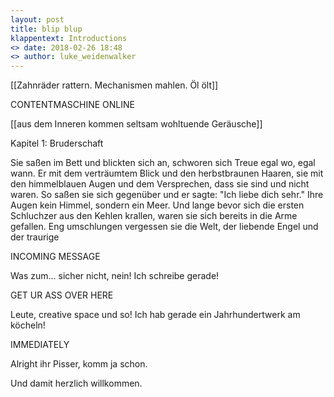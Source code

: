 ```yaml
---
layout: post
title: blip blup
klappentext: Introductions
<> date: 2018-02-26 18:48
<> author: luke_weidenwalker
---
```


[[Zahnräder rattern. Mechanismen mahlen. Öl ölt]]

CONTENTMASCHINE ONLINE

[[aus dem Inneren kommen seltsam wohltuende Geräusche]]

Kapitel 1: Bruderschaft

Sie saßen im Bett und blickten sich an, schworen sich Treue egal wo, egal wann. Er mit dem verträumtem Blick und den herbstbraunen Haaren, sie mit den himmelblauen Augen und dem Versprechen, dass sie sind und nicht waren. So saßen sie sich gegenüber und er sagte: "Ich liebe dich sehr." Ihre Augen kein Himmel, sondern ein Meer. Und lange bevor sich die ersten Schluchzer aus den Kehlen krallen, waren sie sich bereits in die Arme gefallen. Eng umschlungen vergessen sie die Welt, der liebende Engel und der traurige 


INCOMING MESSAGE

Was zum... sicher nicht, nein! Ich schreibe gerade!

GET UR ASS OVER HERE

Leute, creative space und so! Ich hab gerade ein Jahrhundertwerk am köcheln!

IMMEDIATELY

Alright ihr Pisser, komm ja schon.

Und damit herzlich willkommen.




<!-- ![_config.yml]({{ site.baseurl }}/images/stronkes-brain.png) -->
